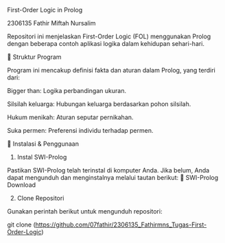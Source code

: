 First-Order Logic in Prolog

2306135 Fathir Miftah Nursalim

Repositori ini menjelaskan First-Order Logic (FOL) menggunakan Prolog dengan beberapa contoh aplikasi logika dalam kehidupan sehari-hari.

📌 Struktur Program

Program ini mencakup definisi fakta dan aturan dalam Prolog, yang terdiri dari:

Bigger than: Logika perbandingan ukuran.

Silsilah keluarga: Hubungan keluarga berdasarkan pohon silsilah.

Hukum menikah: Aturan seputar pernikahan.

Suka permen: Preferensi individu terhadap permen.


🔧 Instalasi & Penggunaan

1. Instal SWI-Prolog

Pastikan SWI-Prolog telah terinstal di komputer Anda. Jika belum, Anda dapat mengunduh dan menginstalnya melalui tautan berikut: 🔗 SWI-Prolog Download

2. Clone Repositori

Gunakan perintah berikut untuk mengunduh repositori:

git clone (https://github.com/07fathir/2306135_Fathirmns_Tugas-First-Order-Logic)
